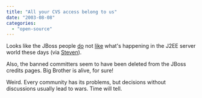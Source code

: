 ```yaml
---
title: "All your CVS access belong to us"
date: "2003-08-08"
categories: 
  - "open-source"
---
```


Looks like the JBoss people [do](http://marc.theaimsgroup.com/?t=106012872900004&r=1&w=2) not [like](http://marc.theaimsgroup.com/?t=106023503700003&r=1&w=2) what's happening in the J2EE server world these days (via [Steven](http://blogs.cocoondev.org/stevenn/archives/001077.html)).

Also, the banned committers seem to have been deleted from the JBoss credits pages. Big Brother is alive, for sure!

Weird. Every community has its problems, but decisions without discussions usually lead to wars. Time will tell.
